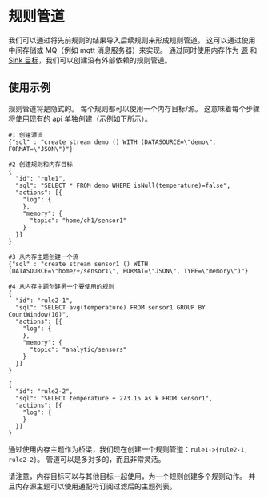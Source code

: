 # 规则管道

我们可以通过将先前规则的结果导入后续规则来形成规则管道。 这可以通过使用中间存储或 MQ（例如 mqtt 消息服务器）来实现。 通过同时使用内存作为 [源](./memory.md) 和 [Sink 目标](./sink/memory.md)，我们可以创建没有外部依赖的规则管道。

## 使用示例

规则管道将是隐式的。 每个规则都可以使用一个内存目标/源。 这意味着每个步骤将使用现有的 api 单独创建（示例如下所示）。

```shell
#1 创建源流
{"sql" : "create stream demo () WITH (DATASOURCE=\"demo\", FORMAT=\"JSON\")"}

#2 创建规则和内存目标
{
  "id": "rule1",
  "sql": "SELECT * FROM demo WHERE isNull(temperature)=false",
  "actions": [{
    "log": {
    },
    "memory": {
      "topic": "home/ch1/sensor1"
    }
  }]
}

#3 从内存主题创建一个流
{"sql" : "create stream sensor1 () WITH (DATASOURCE=\"home/+/sensor1\", FORMAT=\"JSON\", TYPE=\"memory\")"}

#4 从内存主题创建另一个要使用的规则
{
  "id": "rule2-1",
  "sql": "SELECT avg(temperature) FROM sensor1 GROUP BY CountWindow(10)",
  "actions": [{
    "log": {
    },
    "memory": {
      "topic": "analytic/sensors"
    }
  }]
}

{
  "id": "rule2-2",
  "sql": "SELECT temperature + 273.15 as k FROM sensor1",
  "actions": [{
    "log": {
    }
  }]
}

```

通过使用内存主题作为桥梁，我们现在创建一个规则管道：`rule1->{rule2-1, rule2-2}`。 管道可以是多对多的，而且非常灵活。 

请注意，内存目标可以与其他目标一起使用，为一个规则创建多个规则动作。 并且内存源主题可以使用通配符订阅过滤后的主题列表。

​     